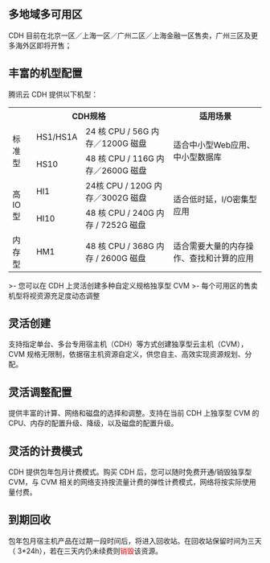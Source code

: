 ## 多地域多可用区
CDH 目前在北京一区／上海一区／广州二区／上海金融一区售卖，广州三区及更多海外区即将开售；
## 丰富的机型配置
腾讯云 CDH 提供以下机型：

<table><tbody>
<tr><th colspan="3">CDH规格</th><th>	适用场景</th></tr>
<tr><td rowspan="2">标准型</td><td>	HS1/HS1A</td><td> 24 核 CPU / 56G 内存／1200G 磁盘 </td><td rowspan="2">适合中小型Web应用、中小型数据库</td></tr>
<tr><td>HS10</td><td>48 核 CPU / 116G 内存／2600G 磁盘</td>	</tr>
<tr><td rowspan="2">高IO型</td><td>	HI1</td><td> 24核 CPU / 120G 内存／3002G 磁盘 </td><td rowspan="2">适合低时延，I/O密集型应用</td></tr>
<tr><td>HI10</td><td>48 核 CPU / 240G 内存 / 7252G 磁盘</td>	</tr>
<tr><td>内存型</td><td>	HM1</td><td> 48 核 CPU / 368G 内存 / 2600G 磁盘</td><td>	适合需要大量的内存操作、查找和计算的应用</td>
</tbody></table>
>- 您可以在 CDH 上灵活创建多种自定义规格独享型 CVM
>- 每个可用区的售卖机型将视资源充足度动态调整


## 灵活创建
支持指定单台、多台专用宿主机（CDH）等方式创建独享型云主机（CVM），CVM 规格无限制，依据宿主机资源自定义，供您自主、高效实现资源规划、分配。
## 灵活调整配置
提供丰富的计算、网络和磁盘的选择和调整。支持在当前 CDH 上独享型 CVM 的 CPU、内存的配置升级、降级，以及磁盘的配置升级。
## 灵活的计费模式
CDH 提供包年包月计费模式。购买 CDH 后，您可以随时免费开通/销毁独享型 CVM，与 CVM 相关的网络支持按流量计费的弹性计费模式，网络将按实际使用量付费。

## 到期回收
包年包月宿主机产品在过期一段时间后，将进入回收站。在回收站保留时间为三天（ 3\*24h），若在三天内仍未续费则<font color='red'>销毁</font>该资源。




